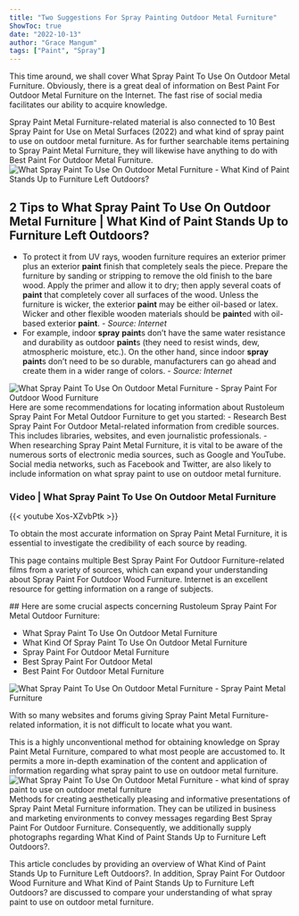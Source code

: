 ```yaml
---
title: "Two Suggestions For Spray Painting Outdoor Metal Furniture"
ShowToc: true 
date: "2022-10-13"
author: "Grace Mangum" 
tags: ["Paint", "Spray"]
---
```


	
This time around, we shall cover What Spray Paint To Use On Outdoor Metal Furniture. Obviously, there is a great deal of information on Best Paint For Outdoor Metal Furniture on the Internet. The fast rise of social media facilitates our ability to acquire knowledge.

Spray Paint Metal Furniture-related material is also connected to 10 Best Spray Paint for Use on Metal Surfaces (2022) and what kind of spray paint to use on outdoor metal furniture. As for further searchable items pertaining to Spray Paint Metal Furniture, they will likewise have anything to do with Best Paint For Outdoor Metal Furniture.
<img loading="lazy" src="https://sc02.alicdn.com/kf/H31128bf30f3c4761bc6cd5ddf05fd6f8W/231642527/H31128bf30f3c4761bc6cd5ddf05fd6f8W.jpg" onerror="this.onerror=null;this.src='https://blogger.googleusercontent.com/img/a/AVvXsEhe7F7TRXHtjiKvHb5vS7DmnxvpHiDyoYyYvm1nHB3Qp2_w3BnM6A2eq4v7FYxCC9bfZt3a9vIMtAYEKUiaDQbHMg-ViyGmRIj39MLp0bGFfgfYw1Dc9q_H-T0wiTm3l0Uq42dETrN9eC8aGJ9_IORZsxST1AcLR7np1koOfcc7tnHa4S8Mwz_xD9d0=s16000';" alt="What Spray Paint To Use On Outdoor Metal Furniture - What Kind of Paint Stands Up to Furniture Left Outdoors?" >

## 2 Tips to What Spray Paint To Use On Outdoor Metal Furniture | What Kind of Paint Stands Up to Furniture Left Outdoors?
-   To protect it from UV rays, wooden furniture requires an exterior primer plus an exterior **paint** finish that completely seals the piece. Prepare the furniture by sanding or stripping to remove the old finish to the bare wood. Apply the primer and allow it to dry; then apply several coats of **paint** that completely cover all surfaces of the wood. Unless the furniture is wicker, the exterior **paint** may be either oil-based or latex. Wicker and other flexible wooden materials should be **paint**ed with oil-based exterior **paint**. - <cite>Source: Internet</cite>
-   For example, indoor **spray** **paint**s don’t have the same water resistance and durability as outdoor **paint**s (they need to resist winds, dew, atmospheric moisture, etc.). On the other hand, since indoor **spray** **paint**s don’t need to be so durable, manufacturers can go ahead and create them in a wider range of colors. - <cite>Source: Internet</cite>


<img loading="lazy" src="https://i.pinimg.com/736x/8c/1c/d0/8c1cd02d70e3b7c3cb092bea36f5f24a.jpg" onerror="this.onerror=null;this.src='https://blogger.googleusercontent.com/img/a/AVvXsEhe7F7TRXHtjiKvHb5vS7DmnxvpHiDyoYyYvm1nHB3Qp2_w3BnM6A2eq4v7FYxCC9bfZt3a9vIMtAYEKUiaDQbHMg-ViyGmRIj39MLp0bGFfgfYw1Dc9q_H-T0wiTm3l0Uq42dETrN9eC8aGJ9_IORZsxST1AcLR7np1koOfcc7tnHa4S8Mwz_xD9d0=s16000';" alt="What Spray Paint To Use On Outdoor Metal Furniture - Spray Paint For Outdoor Wood Furniture" >
Here are some recommendations for locating information about Rustoleum Spray Paint For Metal Outdoor Furniture to get you started:
- Research Best Spray Paint For Outdoor Metal-related information from credible sources. This includes libraries, websites, and even journalistic professionals.
- When researching Spray Paint Metal Furniture, it is vital to be aware of the numerous sorts of electronic media sources, such as Google and YouTube. Social media networks, such as Facebook and Twitter, are also likely to include information on what spray paint to use on outdoor metal furniture.

### Video | What Spray Paint To Use On Outdoor Metal Furniture
{{< youtube Xos-XZvbPtk >}} 

To obtain the most accurate information on Spray Paint Metal Furniture, it is essential to investigate the credibility of each source by reading.

This page contains multiple Best Spray Paint For Outdoor Furniture-related films from a variety of sources, which can expand your understanding about Spray Paint For Outdoor Wood Furniture. Internet is an excellent resource for getting information on a range of subjects.
<script async="async" data-cfasync="false" src="//normallydemandedalter.com/fe63df3c5408708b15d8dc3d9b206b31/invoke.js"></script>
<div id="container-fe63df3c5408708b15d8dc3d9b206b31"></div>
## Here are some crucial aspects concerning Rustoleum Spray Paint For Metal Outdoor Furniture:

- What Spray Paint To Use On Outdoor Metal Furniture
- What Kind Of Spray Paint To Use On Outdoor Metal Furniture
- Spray Paint For Outdoor Metal Furniture
- Best Spray Paint For Outdoor Metal
- Best Paint For Outdoor Metal Furniture

 <img loading="lazy" src="https://i.pinimg.com/736x/da/11/40/da1140b276f2ec794ff9e8ffd3e603df--shovel-yard-art.jpg" onerror="this.onerror=null;this.src='https://blogger.googleusercontent.com/img/a/AVvXsEhe7F7TRXHtjiKvHb5vS7DmnxvpHiDyoYyYvm1nHB3Qp2_w3BnM6A2eq4v7FYxCC9bfZt3a9vIMtAYEKUiaDQbHMg-ViyGmRIj39MLp0bGFfgfYw1Dc9q_H-T0wiTm3l0Uq42dETrN9eC8aGJ9_IORZsxST1AcLR7np1koOfcc7tnHa4S8Mwz_xD9d0=s16000';" alt="What Spray Paint To Use On Outdoor Metal Furniture - Spray Paint Metal Furniture" >

With so many websites and forums giving Spray Paint Metal Furniture-related information, it is not difficult to locate what you want.

This is a highly unconventional method for obtaining knowledge on Spray Paint Metal Furniture, compared to what most people are accustomed to. It permits a more in-depth examination of the content and application of information regarding what spray paint to use on outdoor metal furniture.
<img loading="lazy" src="https://i.pinimg.com/736x/25/95/ef/2595ef0c548240f6ae9f10965f392bb8.jpg" onerror="this.onerror=null;this.src='https://blogger.googleusercontent.com/img/a/AVvXsEhe7F7TRXHtjiKvHb5vS7DmnxvpHiDyoYyYvm1nHB3Qp2_w3BnM6A2eq4v7FYxCC9bfZt3a9vIMtAYEKUiaDQbHMg-ViyGmRIj39MLp0bGFfgfYw1Dc9q_H-T0wiTm3l0Uq42dETrN9eC8aGJ9_IORZsxST1AcLR7np1koOfcc7tnHa4S8Mwz_xD9d0=s16000';" alt="What Spray Paint To Use On Outdoor Metal Furniture - what kind of spray paint to use on outdoor metal furniture" >
Methods for creating aesthetically pleasing and informative presentations of Spray Paint Metal Furniture information. They can be utilized in business and marketing environments to convey messages regarding Best Spray Paint For Outdoor Furniture. Consequently, we additionally supply photographs regarding What Kind of Paint Stands Up to Furniture Left Outdoors?.

This article concludes by providing an overview of What Kind of Paint Stands Up to Furniture Left Outdoors?. In addition, Spray Paint For Outdoor Wood Furniture and What Kind of Paint Stands Up to Furniture Left Outdoors? are discussed to compare your understanding of what spray paint to use on outdoor metal furniture.
	
	

